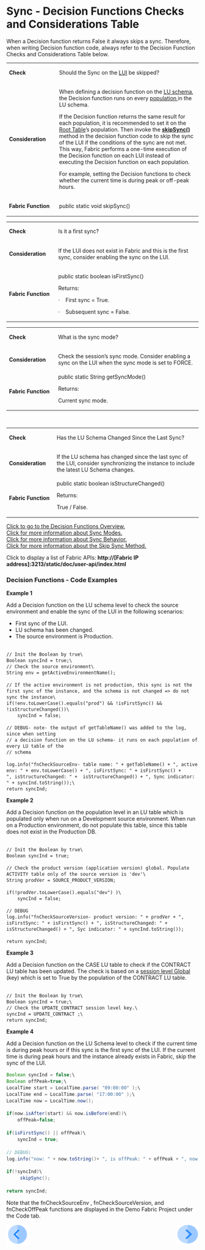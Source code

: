 # Sync - Decision Functions Checks and Considerations Table

When a Decision function returns False it always skips a sync. Therefore, when writing Decision function code, always refer to the Decision Function Checks and Considerations Table below.

<table>
<tbody>
<tr>
<td width="150pxl">
<p><strong>Check</strong></p>
</td>
<td width="700pxl">
<p>Should the Sync on the <a href="/articles/01_fabric_overview/02_fabric_glossary.md#lui">LUI</a> be skipped?</p>
</td>
</tr>
<tr>
<td width="132">
<p><strong>Consideration</strong></p>
</td>
<td width="472">
<p>When defining a decision function on the <a href="/articles/03_logical_units/03_LU_schema_window.md">LU schema</a>, the Decision function runs on every <a href="/articles/07_table_population/01_table_population_overview.md"> population </a> in the LU schema.</p>
<p>If the Decision function returns the same result for each population, it is recommended to set it on the <a href="/articles/03_logical_units/08_define_root_table_and_instance_ID_LU_schema.md">Root Table</a>&rsquo;s population. Then invoke the <a href="/articles/14_sync_LU_instance/09_skip_sync.md"><strong>skipSync()</strong> </a> method in the decision function code to skip the sync of the LUI if the conditions of the sync are not met. This way, Fabric performs a one-time execution of the Decision function on each LUI instead of executing the Decision function on each population.</p>
<p>For example, setting the Decision functions to check whether the current time is during peak or off-peak hours.</p>
</td>
</tr>
<tr>
<td width="132">
<p><strong>Fabric Function</strong></p>
</td>
<td width="472">public static&nbsp;void&nbsp;skipSync()</td>
</tr>
</tbody>
</table>

<table>
<tbody>
<tr>
<td width="150pxl">
<p><strong>Check</strong></p>
</td>
<td width="700pxl">
<p>Is it a first sync?</p>
</td>
</tr>
<tr>
<td width="132">
<p><strong>Consideration</strong></p>
</td>
<td width="472">
<p>If the LUI does not exist in Fabric and this is the first sync, consider enabling the sync on the LUI.</p>
</td>
</tr>
<tr>
<td width="132">
<p><strong>Fabric Function</strong></p>
</td>
<td width="472">
<p>public static&nbsp;boolean&nbsp;isFirstSync()</p>
<p>Returns:</p>
<p>&middot;&nbsp;&nbsp;&nbsp; First sync = True.</p>
<p>&middot;&nbsp;&nbsp;&nbsp; Subsequent sync = False.</p>
</td>
</tr>
</tbody>
</table>

<table>
<tbody>
<tr>
<td width="150pxl">
<p><strong>Check</strong></p>
</td>
<td width="700pxl">
<p>What is the sync mode?</p>
</td>
</tr>
<tr>
<td width="132">
<p><strong>Consideration</strong></p>
</td>
<td width="472">
<p>Check the session&rsquo;s sync mode. Consider enabling a sync on the LUI when the sync mode is set to FORCE.</p>
</td>
</tr>
<tr>
<td width="132">
<p><strong>Fabric Function</strong></p>
</td>
<td width="472">public static&nbsp;String&nbsp;getSyncMode()
<p>Returns:</p>
<p>Current sync mode.</p>
</td>
</tr>
</tbody>
</table>
<p>&nbsp;</p>

<table>
<tbody>
<tr>
<td width="150pxl">
<p><strong>Check</strong></p>
</td>
<td width="700pxl">
<p>Has the LU Schema Changed Since the Last Sync?</p>
</td>
</tr>
<tr>
<td width="132">
<p><strong>Consideration</strong></p>
</td>
<td width="472">
<p>If the LU schema has changed since the last sync of the LUI, consider synchronizing the instance to include the latest LU Schema changes.</p>
</td>
</tr>
<tr>
<td width="132">
<p><strong>Fabric Function</strong></p>
</td>
<td width="472">public static&nbsp;boolean&nbsp;isStructureChanged()
<p>Returns:</p>
<p>True / False.</p>
</td>
</tr>
</tbody>
</table>



[Click to go to the Decision Functions Overview.](/articles/14_sync_LU_instance/05_sync_decision_functions.md)\
[Click for more information about Sync Modes.](/articles/14_sync_LU_instance/02_sync_modes.md)\
[Click for more information about Sync Behavior.](/articles/14_sync_LU_instance/10_sync_behavior_summary.md)\
[Click for more information about the Skip Sync Method.](/articles/14_sync_LU_instance/09_skip_sync.md)

Click to display a list of Fabric APIs: **http://[Fabric IP address]:3213/static/doc/user-api/index.html**

### Decision Functions - Code Examples

**Example 1**

Add a Decision function on the LU schema level to check the source environment and enable the sync of the LUI in the following scenarios:
* First sync of the LUI.
* LU schema has been changed.
* The source environment is Production.

<pre><code>
// Init the Boolean by true\
Boolean syncInd = true;\
// Check the source environment\
String env = getActiveEnvironmentName();

// If the active environment is not production, this sync is not the first sync of the instance, and the schema is not changed => do not sync the instance\
if(!env.toLowerCase().equals("prod") && !isFirstSync() && !isStructureChanged())\
	syncInd = false;

// DEBUG- note- the output of getTableName() was added to the log, since when setting 
// a decision function on the LU schema- it runs on each population of every LU table of the
// schema

log.info("fnCheckSourceEnv- table name: " + getTableName() + ", active env: " + env.toLowerCase() + ", isFirstSync: " + isFirstSync() +
", isStructureChanged: " +  isStructureChanged() + ", Sync indicator: " + syncInd.toString());\
return syncInd;
</code></pre>

**Example 2**

Add a Decision function on the population level in an LU table which is populated only when run on a Development source environment. When run on a Production environment, do not populate this table, since this table does not exist in the Production DB.

<pre><code>
// Init the Boolean by true\
Boolean syncInd = true;

// Check the product version (application version) global. Populate ACTIVITY table only of the source version is 'dev'\
String prodVer = SOURCE_PRODUCT_VERSION;

if(!prodVer.toLowerCase().equals("dev") )\
	syncInd = false;

// DEBUG
log.info("fnCheckSourceVersion- product version: " + prodVer + ", isFirstSync: " + isFirstSync() + ", isStructureChanged: " +  isStructureChanged() + ", Syc indicator: " + syncInd.toString());

return syncInd;
</code></pre>

**Example 3**

Add a Decision function on the CASE LU table to check if the CONTRACT LU table has been updated. The check is based on a [session level Global](/articles/08_globals/03_set_globals.md) (key) which is set to True by the population of the CONTRACT LU table. 

<pre><code>
// Init the Boolean by true\
Boolean syncInd = true;\
// Check the UPDATE_CONTRACT session level key.\
syncInd = UPDATE_CONTRACT ;\
return syncInd;
</code></pre>

**Example 4**

Add a Decision function on the LU Schema level to check if the current time is during peak hours or if this sync is the first sync of the LUI. If the current time is during peak hours and the instance already exists in Fabric, skip the sync of the LUI.

```java
Boolean syncInd = false;\
Boolean offPeak=true;\
LocalTime start = LocalTime.parse( "09:00:00" );\
LocalTime end = LocalTime.parse( "17:00:00" );\
LocalTime now = LocalTime.now();

if(now.isAfter(start) && now.isBefore(end))\
	offPeak=false;

if(isFirstSync() || offPeak)\
	syncInd = true;

// DEBUG\
log.info("now: " + now.toString()+ ", is offPeak: " + offPeak + ", now: " + now.toString() + " , isFirstSync(): " + isFirstSync() + " sync ind: " + syncInd);

if(!syncInd)\
     skipSync();

return syncInd;
```
Note that the fnCheckSourceEnv , fnCheckSourceVersion, and fnCheckOffPeak functions are displayed in the Demo Fabric Project under the Code tab.

[![Previous](/articles/images/Previous.png)](/articles/14_sync_LU_instance/05_sync_decision_functions.md)[<img align="right" width="60" height="54" src="/articles/images/Next.png">](/articles/14_sync_LU_instance/07_sync_levels.md)













